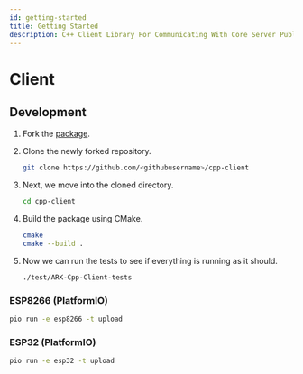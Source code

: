 ```yaml
---
id: getting-started
title: Getting Started
description: C++ Client Library For Communicating With Core Server Public REST API
---
```


# Client

## Development

1. Fork the [package](https://github.com/ARKEcosystem/cpp-client).
2. Clone the newly forked repository.

   ```bash
   git clone https://github.com/<githubusername>/cpp-client
   ```

3. Next, we move into the cloned directory.

   ```bash
   cd cpp-client
   ```

4. Build the package using CMake.

   ```bash
   cmake
   cmake --build .
   ```

5. Now we can run the tests to see if everything is running as it should.

   ```bash
   ./test/ARK-Cpp-Client-tests
   ```

### ESP8266 \(PlatformIO\)

```bash
pio run -e esp8266 -t upload
```

### ESP32 \(PlatformIO\)

```bash
pio run -e esp32 -t upload
```

